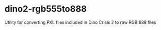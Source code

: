# dino2-rgb555to888
Utility for converting PXL files included in Dino Crisis 2 to raw RGB 888 files
